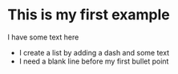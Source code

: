 # This is my first example

I have some text here

- I create a list by adding a dash and some text
- I need a blank line before my first bullet point